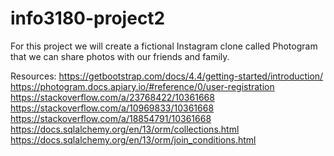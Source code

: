 # info3180-project2
For this project we will create a fictional Instagram clone called Photogram that we can share photos with our friends and family.

Resources:
https://getbootstrap.com/docs/4.4/getting-started/introduction/
https://photogram.docs.apiary.io/#reference/0/user-registration
https://stackoverflow.com/a/23768422/10361668
https://stackoverflow.com/a/10969833/10361668
https://stackoverflow.com/a/18854791/10361668
https://docs.sqlalchemy.org/en/13/orm/collections.html
https://docs.sqlalchemy.org/en/13/orm/join_conditions.html